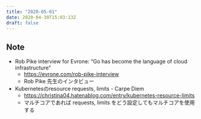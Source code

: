 ```yaml
---
title: "2020-05-01"
date: 2020-04-30T15:03:13Z
draft: false
---
```


## Note

* Rob Pike interview for Evrone: “Go has become the language of cloud infrastructure”
  * https://evrone.com/rob-pike-interview
  * Rob Pike 先生のインタビュー
* Kubernetesのresource requests, limits - Carpe Diem
  * https://christina04.hatenablog.com/entry/kubernetes-resource-limits
  * マルチコアであれば requests, limits をどう設定してもマルチコアを使用する
